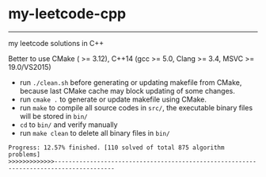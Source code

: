 # my-leetcode-cpp

----
my leetcode solutions in C++

Better to use CMake ( >= 3.12), C++14 (gcc >= 5.0, Clang >= 3.4, MSVC >= 19.0/VS2015)

- run `./clean.sh` before generating or updating makefile from CMake, because last CMake cache may block updating of some changes.
- run `cmake .` to generate or update makefile using CMake.
- run `make` to compile all source codes in `src/`, the executable binary files will be stored in `bin/`
- `cd` to `bin/` and verify manually
- run `make clean` to delete all binary files in `bin/`


```
Progress: 12.57% finished. [110 solved of total 875 algorithm problems]
>>>>>>>>>>>>>---------------------------------------------------------------------------------------
```
